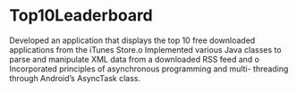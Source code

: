 # Top10Leaderboard
Developed an application that displays the top 10 free downloaded applications from the iTunes Store.o	Implemented various Java classes to parse and manipulate XML data from a downloaded RSS feed and o	Incorporated principles of asynchronous programming and multi-
threading through Android’s AsyncTask class.


